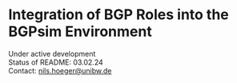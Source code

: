 # Integration of BGP Roles into the BGPsim Environment
Under active development\
Status of README: 03.02.24\
Contact: nils.hoeger@unibw.de 
